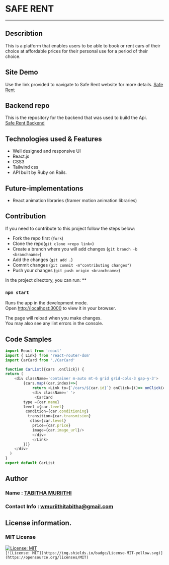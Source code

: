 # SAFE RENT
***

## Describtion
This is a platform that enables users to be able to book or rent cars of their choice at affordable prices for their personal use for a period of their choice.


## Site Demo
Use the link provided to navigate to Safe Rent website for more details.
[Safe Rent](https://safe-rent.vercel.app//)<br>

## Backend repo
This is the repository for the backend that was used to build the Api. <br/>
[Safe Rent Backend](https://github.com/SheeTabz/Safe-Rent-Backend)

## Technologies used & Features
- Well designed and responsive UI
- React.js
- CSS3
- Tailwind css
- API built by Ruby on Rails.

## Future-implementations 
- React animation libraries (framer motion animation libraries)

## Contribution
If you need to contribute to this project follow the steps below:<br>
- Fork the repo first (`fork`)
- Clone the repo(`git clone <repo link>`)
- Create a branch where you will add changes (`git branch -b <branchname>`)
- Add the changes (`git add .`)
- Commit changes (`git commit -m"contributing changes"`)
- Push your changes (`git push origin <branchname>`)

In the project directory, you can run:
**
### `npm start`

Runs the app in the development mode.\
Open [http://localhost:3000](http://localhost:3000) to view it in your browser.

The page will reload when you make changes.\
You may also see any lint errors in the console.

## Code Samples

```JavaScript
import React from 'react'
import { Link} from 'react-router-dom'
import CarCard from './CarCard'

function CarList({cars ,onClick}) {
return (
    <div className='container m-auto mt-6 grid grid-cols-3 gap-y-3'>
        {cars.map((car,index)=>{
            return <Link to={`/cars/${car.id}`} onClick={()=> onClick(car.id)}>
            <div className=' '>
             <CarCard
        type ={car.name}
        level ={car.level}
         condition={car.conditioning}
          transition={car.transmision}
           clas={car.level}
            price={car.price}
            image={car.image_url}/>
            </div>
            </Link>
        })}  
    </div>
  )
}
export default CarList
```
## Author
### Name : [TABITHA MURIITHI](https://github.com/SheeTabz)
### Contact Info :  [wmuriithitabitha@gmail.com](wmuriithitabitha@gmail.com)

## License information.
### MIT License
[![License: MIT](https://img.shields.io/badge/License-MIT-yellow.svg)](https://opensource.org/licenses/MIT)  
`[![License: MIT](https://img.shields.io/badge/License-MIT-yellow.svg)](https://opensource.org/licenses/MIT)`

